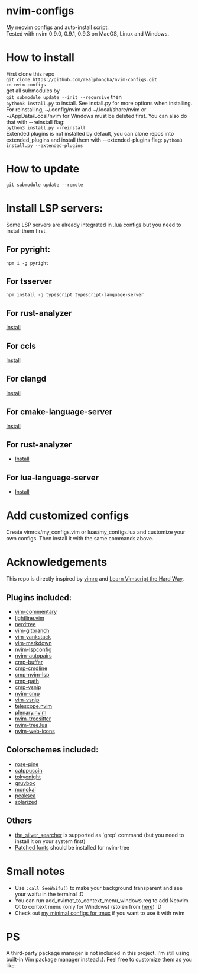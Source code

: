 # nvim-configs
My neovim configs and auto-install script.  
Tested with nvim 0.9.0, 0.9.1, 0.9.3 on MacOS, Linux and Windows.

# How to install  
First clone this repo  
`git clone https://github.com/realphongha/nvim-configs.git`  
`cd nvim-configs`  
get all submodules by  
`git submodule update --init --recursive`
then  
`python3 install.py` to install. See install.py for more options when
installing.  
For reinstalling, ~/.config/nvim and ~/.local/share/nvim or ~/AppData/Local/nvim
for Windows must be deleted first. You can also do that with --reinstall flag:  
`python3 install.py --reinstall`  
Extended plugins is not installed by default, you can clone repos into
extended_plugins and install them with --extended-plugins flag: `python3
install.py --extended-plugins`  

# How to update
`git submodule update --remote`

# Install LSP servers:
Some LSP servers are already integrated in .lua configs but you need to install
them first.
## For pyright:
`npm i -g pyright`  
## For tsserver
`npm install -g typescript typescript-language-server`
## For rust-analyzer
[Install](https://rust-analyzer.github.io/manual.html#rust-analyzer-language-server-binary)
## For ccls
[Install](https://github.com/MaskRay/ccls/wiki)
## For clangd
[Install](https://clangd.llvm.org/installation.html)
## For cmake-language-server
[Install](https://github.com/regen100/cmake-language-server)
## For rust-analyzer
* [Install](https://github.com/rust-lang/rust-analyzer)
## For lua-language-server
* [Install](https://luals.github.io/#neovim-install) 
# Add customized configs
Create vimrcs/my_configs.vim or luas/my_configs.lua and customize your own configs.
Then install it with the same commands above.

# Acknowledgements
This repo is directly inspired by [vimrc](https://github.com/amix/vimrc) and 
[Learn Vimscript the Hard Way](https://learnvimscriptthehardway.stevelosh.com/).  
## Plugins included:
* [vim-commentary](https://github.com/tpope/vim-commentary)
* [lightline.vim](https://github.com/itchyny/lightline.vim)
* [nerdtree](https://github.com/preservim/nerdtree)
* [vim-gitbranch](https://github.com/itchyny/vim-gitbranch)
* [vim-yankstack](https://github.com/maxbrunsfeld/vim-yankstack)
* [vim-markdown](https://github.com/preservim/vim-markdown)
* [nvim-lspconfig](https://github.com/neovim/nvim-lspconfig)
* [nvim-autopairs](https://github.com/windwp/nvim-autopairs)
* [cmp-buffer](https://github.com/hrsh7th/cmp-buffer)
* [cmp-cmdline](https://github.com/hrsh7th/cmp-cmdline)
* [cmp-nvim-lsp](https://github.com/hrsh7th/cmp-nvim-lsp)
* [cmp-path](https://github.com/hrsh7th/cmp-path)
* [cmp-vsnip](https://github.com/hrsh7th/cmp-vsnip)
* [nvim-cmp](https://github.com/hrsh7th/nvim-cmp)
* [vim-vsnip](https://github.com/hrsh7th/vim-vsnip)
* [telescope.nvim](https://github.com/nvim-telescope/telescope.nvim)
* [plenary.nvim](https://github.com/nvim-lua/plenary.nvim.git)
* [nvim-treesitter](https://github.com/nvim-treesitter/nvim-treesitter)
* [nvim-tree.lua](https://github.com/nvim-tree/nvim-tree.lua)
* [nvim-web-icons](https://github.com/nvim-tree/nvim-web-devicons)
## Colorschemes included:
* [rose-pine](https://github.com/rose-pine/neovim.git)
* [catppuccin](https://github.com/catppuccin/nvim)
* [tokyonight](https://github.com/folke/tokyonight.nvim)
* [gruvbox](https://github.com/morhetz/gruvbox)
* [monokai](https://github.com/sickill/vim-monokai)
* [peaksea](https://github.com/vim-scripts/peaksea)
* [solarized](https://github.com/altercation/vim-colors-solarized)
## Others
* [the_silver_searcher](https://github.com/ggreer/the_silver_searcher) is 
supported as 'grep' command (but you need to install it on your system first)
* [Patched fonts](https://www.nerdfonts.com/) should be installed for nvim-tree

# Small notes
* Use `:call SeeWaifu()` to make your background transparent and see your waifu
in the terminal :D
* You can run add_nvimqt_to_context_menu_windows.reg to add Neovim Qt to
context menu (only for Windows) (stolen from [here](https://github.com/neovim/neovim/issues/7222#issuecomment-927413185)) :D
* Check out [my minimal configs for tmux](https://gist.github.com/realphongha/abbc89ad908d94afa054049b64eb7917) if you want to use it with nvim

# PS
A third-party package manager is not included in this project. I'm still using built-in Vim package manager instead :). Feel free to customize them as you like.

